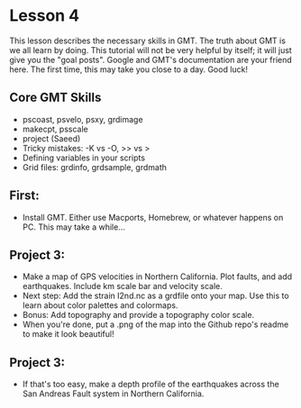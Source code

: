# Lesson 4

This lesson describes the necessary skills in GMT. The truth about GMT is we all learn by doing.  This tutorial will not be very helpful by itself; it will just give you the "goal posts".  Google and GMT's documentation are your friend here.  The first time, this may take you close to a day.  Good luck! 

## Core GMT Skills
* pscoast, psvelo, psxy, grdimage
* makecpt, psscale
* project (Saeed)
* Tricky mistakes: -K vs -O, >> vs > 
* Defining variables in your scripts
* Grid files: grdinfo, grdsample, grdmath

## First: 
* Install GMT.  Either use Macports, Homebrew, or whatever happens on PC.  This may take a while... 


## Project 3: 
* Make a map of GPS velocities in Northern California. Plot faults, and add earthquakes. Include km scale bar and velocity scale. 
* Next step: Add the strain I2nd.nc as a grdfile onto your map. Use this to learn about color palettes and colormaps. 
* Bonus: Add topography and provide a topography color scale.  
* When you're done, put a .png of the map into the Github repo's readme to make it look beautiful! 


## Project 3: 
* If that's too easy, make a depth profile of the earthquakes across the San Andreas Fault system in Northern California. 
